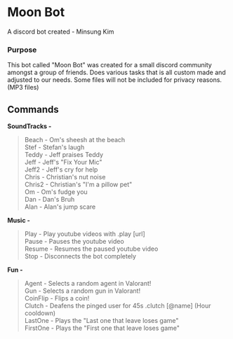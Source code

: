 # Moon Bot

A discord bot created - Minsung Kim

### Purpose 
This bot called "Moon Bot" was created for a small discord community amongst a group of friends. 
Does various tasks that is all custom made and adjusted to our needs. 
Some files will not be included for privacy reasons. (MP3 files)

## Commands 

**SoundTracks -** 

> Beach - Om's sheesh at the beach\
> Stef - Stefan's laugh\
> Teddy - Jeff praises Teddy\
> Jeff - Jeff's "Fix Your Mic"\
> Jeff2 - Jeff's cry for help\
> Chris - Christian's nut noise\
> Chris2 - Christian's "I'm a pillow pet"\
> Om - Om's fudge you\
> Dan - Dan's Bruh\
> Alan - Alan's jump scare

**Music -**

> Play - Play youtube videos with .play [url]\
> Pause - Pauses the youtube video\
> Resume - Resumes the paused youtube video\
> Stop - Disconnects the bot completely

**Fun -**

> Agent - Selects a random agent in Valorant!\
> Gun - Selects a random gun in Valorant!\
> CoinFlip - Flips a coin!\
> Clutch - Deafens the pinged user for 45s .clutch [@name] (Hour cooldown)\
> LastOne - Plays the "Last one that leave loses game"\
> FirstOne - Plays the "First one that leave loses game"

